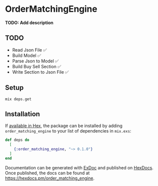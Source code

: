 # OrderMatchingEngine

**TODO: Add description**

## TODO
- Read Json File ✅
- Build Model ✅
- Parse Json to Model ✅
- Build Buy Sell Section ✅
- Write Section to Json File ✅

## Setup
```shell
mix deps.get
```
## Installation

If [available in Hex](https://hex.pm/docs/publish), the package can be installed
by adding `order_matching_engine` to your list of dependencies in `mix.exs`:

```elixir
def deps do
  [
    {:order_matching_engine, "~> 0.1.0"}
  ]
end
```

Documentation can be generated with [ExDoc](https://github.com/elixir-lang/ex_doc)
and published on [HexDocs](https://hexdocs.pm). Once published, the docs can
be found at <https://hexdocs.pm/order_matching_engine>.

